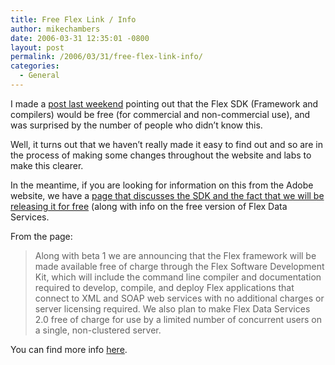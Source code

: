 ```yaml
---
title: Free Flex Link / Info
author: mikechambers
date: 2006-03-31 12:35:01 -0800
layout: post
permalink: /2006/03/31/free-flex-link-info/
categories:
  - General
---
```



I made a [post last weekend][1] pointing out that the Flex SDK (Framework and compilers) would be free (for commercial and non-commercial use), and was surprised by the number of people who didn&#8217;t know this.

Well, it turns out that we haven&#8217;t really made it easy to find out and so are in the process of making some changes throughout the website and labs to make this clearer.

In the meantime, if you are looking for information on this from the Adobe website, we have a [page that discusses the SDK and the fact that we will be releasing it for free][2] (along with info on the free version of Flex Data Services.

From the page:

> Along with beta 1 we are announcing that the Flex framework will be made available free of charge through the Flex Software Development Kit, which will include the command line compiler and documentation required to develop, compile, and deploy Flex applications that connect to XML and SOAP web services with no additional charges or server licensing required. We also plan to make Flex Data Services 2.0 free of charge for use by a limited number of concurrent users on a single, non-clustered server.

You can find more info [here][2].

 [1]: http://weblogs.macromedia.com/mesh/archives/2006/03/flex_is_free.cfm
 [2]: http://labs.macromedia.com/wiki/index.php/Flex:SDK_Announcement